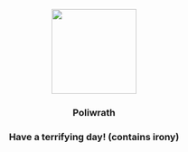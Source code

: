 <p align="center">
    <img src="https://raw.githubusercontent.com/PokeAPI/sprites/master/sprites/pokemon/62.png" width="150" height="150">
</p>
<h3 align="center"> <b>Poliwrath</b></h3>
<h3 align="center">Have a terrifying day! (contains irony)</h3>
